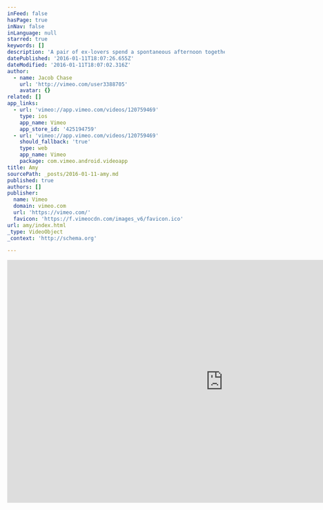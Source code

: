 ```yaml
---
inFeed: false
hasPage: true
inNav: false
inLanguage: null
starred: true
keywords: []
description: 'A pair of ex-lovers spend a spontaneous afternoon together that could either lead to rekindled love or further heartbreak. Premiered at Palm Springs International ShortFest 2015. Starring: Alex Karpovsky and Troian Bellisario Written and Directed by: Jacob Chase www.AmyShortFilm.com facebook.com/amytheshortfilm Shameless self-promotion: My commercial "Doritos Dogs" is a Top 3 Finalist in the Crash the Super Bowl contest.'
datePublished: '2016-01-11T18:07:26.655Z'
dateModified: '2016-01-11T18:07:02.316Z'
author:
  - name: Jacob Chase
    url: 'http://vimeo.com/user3388705'
    avatar: {}
related: []
app_links:
  - url: 'vimeo://app.vimeo.com/videos/120759469'
    type: ios
    app_name: Vimeo
    app_store_id: '425194759'
  - url: 'vimeo://app.vimeo.com/videos/120759469'
    should_fallback: 'true'
    type: web
    app_name: Vimeo
    package: com.vimeo.android.videoapp
title: Amy
sourcePath: _posts/2016-01-11-amy.md
published: true
authors: []
publisher:
  name: Vimeo
  domain: vimeo.com
  url: 'https://vimeo.com/'
  favicon: 'https://f.vimeocdn.com/images_v6/favicon.ico'
url: amy/index.html
_type: VideoObject
_context: 'http://schema.org'

---
```

<iframe src="https://cdn.embedly.com/widgets/media.html?src=https%3A%2F%2Fplayer.vimeo.com%2Fvideo%2F120759469&amp;url=https%3A%2F%2Fvimeo.com%2F120759469&amp;image=http%3A%2F%2Fi.vimeocdn.com%2Fvideo%2F550962821_1280.jpg&amp;key=b7d04c9b404c499eba89ee7072e1c4f7&amp;type=text%2Fhtml&amp;schema=vimeo" width="1000" height="563" scrolling="no" frameborder="0" allowfullscreen="allowfullscreen" style=""></iframe>